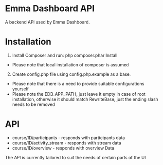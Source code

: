 # Emma Dashboard API

A backend API used by Emma Dashboard.

# Installation

1. Install Composer and run: php composer.phar Install
  - Please note that local installation of composer is assumed
2. Create config.php file using config.php.example as a base.
  - Please note that there is a need to provide suitable configurations yourself
  - Please note the EDB_APP_PATH, just leave it empty in case of root installation,
  otherwise it should match RewriteBase, just the ending slash needs to be removed

# API

* course/ID/participants - responds with participants data
* course/ID/activity_stream - responds with stream data
* course/ID/overview - responds with overview Data

The API is currently tailored to suit the needs of certain parts of the UI
